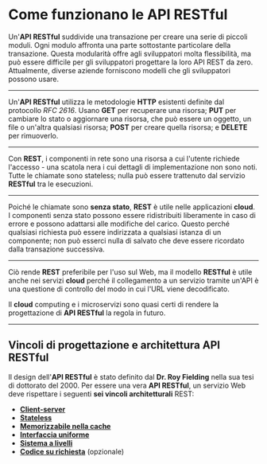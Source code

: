 # Come funzionano le **API RESTful**

Un'**API RESTful** suddivide una transazione per creare una serie di piccoli moduli.
Ogni modulo affronta una parte sottostante particolare della transazione. 
Questa modularità offre agli sviluppatori molta flessibilità, ma può essere difficile per gli sviluppatori progettare la loro API REST da zero.
Attualmente, diverse aziende forniscono modelli che gli sviluppatori possono usare.

---


Un'**API RESTful** utilizza le metodologie **HTTP** esistenti definite dal protocollo _RFC 2616_. Usano **GET** per recuperare una risorsa; **PUT** per cambiare lo stato o aggiornare una risorsa, che può essere un oggetto, un file o un'altra qualsiasi risorsa; **POST** per creare quella risorsa; e **DELETE** per rimuoverlo.

---


Con **REST**, i componenti in rete sono una risorsa a cui l'utente richiede l'accesso - una scatola nera i cui dettagli di implementazione non sono noti. Tutte le chiamate sono stateless; nulla può essere trattenuto dal servizio **RESTful** tra le esecuzioni.

---


Poiché le chiamate sono **senza stato**, **REST** è utile nelle applicazioni **cloud**. I componenti senza stato possono essere ridistribuiti liberamente in caso di errore e possono adattarsi alle modifiche del carico. Questo perché qualsiasi richiesta può essere indirizzata a qualsiasi istanza di un componente; non può esserci nulla di salvato che deve essere ricordato dalla transazione successiva. 

---


Ciò rende **REST** preferibile per l'uso sul Web, ma il modello **RESTful** è utile anche nei servizi **cloud** perché il collegamento a un servizio tramite un'API è una questione di controllo del modo in cui l'URL viene decodificato. 

Il **cloud** computing e i microservizi sono quasi certi di rendere la progettazione di **API RESTful** la regola in futuro.

---


## Vincoli di progettazione e architettura **API RESTful**

Il design dell'**API RESTful** è stato definito dal **Dr. Roy Fielding** nella sua tesi di dottorato del 2000. Per essere una vera **API RESTful**, un servizio Web deve rispettare i seguenti **sei vincoli architetturali** REST:

* **[Client-server](050_Principi_ClientServer.md)**
* **[Stateless](051_Principi_Stateless.md)**
* **[Memorizzabile nella cache](052_Principi_Cacheable.md)**
* **[Interfaccia uniforme](053_Principi_InterfacciaUniforma.md)**
* **[Sistema a livelli](054_Principi_LayerSystem.md)**
* **[Codice su richiesta](055_Principi_CodeOnDemand.md)** (opzionale)

